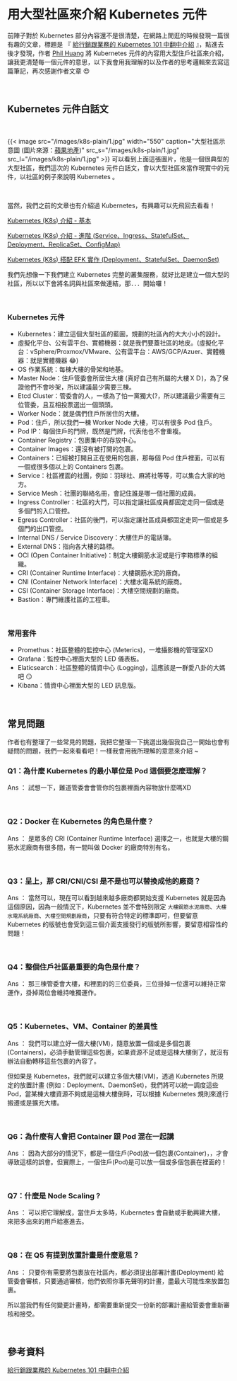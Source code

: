 # 用大型社區來介紹 Kubernetes 元件


前陣子對於 Kubernetes 部分內容還不是很清楚，在網路上閒逛的時候發現一篇很有趣的文章，標題是 『 [給行銷跟業務的 Kubernetes 101 中翻中介紹](https://blog.pichuang.com.tw/20210111-Kubernetes-for-sales-and-marketing/#%E4%B8%AD%E7%BF%BB%E4%B8%AD%E7%9A%84-Kubernetes-%E7%B5%84%E4%BB%B6%E4%BB%8B%E7%B4%B9) 』，點進去後才發現，作者 [Phil Huang](https://blog.pichuang.com.tw/about/) 將 Kubernetes 元件的內容用大型住戶社區來介紹，讓我更清楚每一個元件的意思，以下我會用我理解的以及作者的思考邏輯來去寫這篇筆記，再次感謝作者文章 😍

<br>

## Kubernetes 元件白話文

<br>

{{< image src="/images/k8s-plain/1.jpg"  width="550" caption="大型社區示意圖  (圖片來源：[蘋果地產](https://tw.feature.appledaily.com/house/news/article/205878))" src_s="/images/k8s-plain/1.jpg" src_l="/images/k8s-plain/1.jpg" >}}
可以看到上面這張圖片，他是一個很典型的大型社區，我們這次的 Kubernetes 元件白話文，會以大型社區來當作現實中的元件，以社區的例子來說明 Kubernetes 。

<br>

當然，我們之前的文章也有介紹過 Kubernetes，有興趣可以先飛回去看看！

[Kubernetes (K8s) 介紹 - 基本](https://pin-yi.me/k8s/)

[Kubernetes (K8s) 介紹 - 進階 (Service、Ingress、StatefulSet、Deployment、ReplicaSet、ConfigMap)](https://pin-yi.me/k8s-advanced/)

[Kubernetes (K8s) 搭配 EFK 實作 (Deployment、StatefulSet、DaemonSet)](https://pin-yi.me/k8s-efk/)

我們先想像一下我們建立 Kubernetes 完整的叢集服務，就好比是建立一個大型的社區，所以以下會將名詞與社區來做連結，那．．．開始囉！

<br>

### Kubernetes 元件

* Kubernetes：建立這個大型社區的藍圖，規劃的社區內的大大小小的設計。
* 虛擬化平台、公有雲平台、實體機器：就是我們要蓋社區的地皮。(虛擬化平台：vSphere/Proxmox/VMware、公有雲平台：AWS/GCP/Azuer、實體機器：就是實體機器 😂)
* OS 作業系統：每棟大樓的骨架和地基。
* Master Node：住戶管委會所居住大樓 (真好自己有所屬的大樓ＸＤ)，為了保證他們不會吵架，所以建議最少需要三棟。
* Etcd Cluster：管委會的人，一樣為了怕一黨獨大(?，所以建議最少需要有三位管委，且互相投票選出一個頭頭。
* Worker Node：就是偶們住戶所居住的大樓。
* Pod：住戶，所以我們一棟 Worker Node 大樓，可以有很多 Pod 住戶。
* Pod IP：每個住戶的門牌，既然是門牌，代表他也不會重複。
* Container Registry：包裹集中的存放中心。
* Container Images：還沒有被打開的包裹。
* Containers：已經被打開且正在使用的包裹，那每個 Pod 住戶裡面，可以有一個或很多個以上的 Containers 包裹。
* Service：社區裡面的社團，例如：羽球社、麻將社等等，可以集合大家的地方。
* Service Mesh：社團的聯絡名冊，會記住誰是哪一個社團的成員。
* Ingress Controller：社區的大門，可以指定讓社區成員都固定走同一個或是多個門的入口管控。
* Egress Controller：社區的後門，可以指定讓社區成員都固定走同一個或是多個門的出口管控。
* Internal DNS / Service Discovery：大樓住戶的電話簿。
* External DNS：指向各大樓的路標。
* OCI (Open Container Initiative)：制定大樓鋼筋水泥或是行李箱標準的組織。
* CRI (Container Runtime Interface)：大樓鋼筋水泥的廠商。
* CNI (Container Network Interface)：大樓水電系統的廠商。
* CSI (Container Storage Interface)：大樓空間規劃的廠商。
* Bastion：專門維護社區的工程車。

<br>

### 常用套件

* Promethus：社區整體的監控中心 (Meterics)，一堆攝影機的管理室XD
* Grafana：監控中心裡面大型的 LED 儀表板。
* Elaticsearch：社區整體的情資中心 (Logging)，這應該是一群愛八卦的大媽吧 😏
* Kibana：情資中心裡面大型的 LED 訊息版。


<br>

## 常見問題

作者也有整理了一些常見的問題，我把它整理一下挑選出幾個我自己一開始也會有疑問的問題，我們一起來看看吧！一樣我會用我所理解的意思來介紹 ~

### Q1：為什麼 Kubernetes 的最小單位是 Pod 這個要怎麼理解？

Ans ： 試想一下，難道管委會會管你的包裹裡面內容物放什麼嗎XD

<br>

### Q2：Docker 在 Kubernetes 的角色是什麼？

Ans ： 是眾多的 CRI (Container Runtime Interface) 選擇之一，也就是大樓的鋼筋水泥廠商有很多間，有一間叫做 Docker 的廠商特別有名。

<br>

### Q3：呈上，那 CRI/CNI/CSI 是不是也可以替換成他的廠商？

Ans ： 當然可以，現在可以看到越來越多廠商都開始支援 Kubernetes 就是因為這個原因，因為一般情況下，Kubernetes 並不會特別限定 `大樓鋼筋水泥廠商`、`大樓水電系統廠商`、`大樓空間規劃廠商`，只要有符合特定的標準即可，但要留意 Kubernetes 的版號也會受到這三個介面支援發行的版號所影響，要留意相容性的問題！

<br>

### Q4：整個住戶社區最重要的角色是什麼？

Ans ： 那三棟管委會大樓，和裡面的的三位委員，三位掛掉一位還可以維持正常運作，掛掉兩位會維持唯獨運作。

<br>

### Q5：Kubernetes、VM、Container 的差異性

Ans ： 我們可以建立好一個大樓(VM)，隨意放置一個或是多個包裹(Containers)，必須手動管理這些包裹，如果資源不足或是這棟大樓倒了，就沒有辦法自動轉移這些包裹的內容了。

但如果是 Kubernetes，我們就可以建立多個大樓(VM)，透過 Kubernetes 所規定的放置計畫 (例如：Deployment、DaemonSet)，我們將可以統一調度這些 Pod，當某棟大樓資源不夠或是這棟大樓倒時，可以根據 Kubernetes 規則來進行搬遷或是擴充大樓。

<br>

### Q6：為什麼有人會把 Container 跟 Pod 混在一起講

Ans ： 因為大部分的情況下，都是一個住戶(Pod)放一個包裹(Container)，，才會導致這樣的誤會。但實際上，一個住戶(Pod)是可以放一個或多個包裹在裡面的！

<br>

### Q7：什麼是 Node Scaling ?

Ans ： 可以把它理解成，當住戶太多時，Kubernetes 會自動或手動興建大樓，來把多出來的用戶給塞進去。

<br>

### Q8：在 Q5 有提到放置計畫是什麼意思？

Ans ： 只要你有需要將包裹放在社區內，都必須提出部署計畫(Deployment) 給管委會審核，只要通過審核，他們依照你事先聲明的計畫，盡最大可能性來放置包裹。

所以當我們有任何變更計畫時，都需要重新提交一份新的部署計畫給管委會重新審核和接受。

<br>

## 參考資料

[給行銷跟業務的 Kubernetes 101 中翻中介紹](https://blog.pichuang.com.tw/20210111-Kubernetes-for-sales-and-marketing/#%E4%B8%AD%E7%BF%BB%E4%B8%AD%E7%9A%84-Kubernetes-%E7%B5%84%E4%BB%B6%E4%BB%8B%E7%B4%B9)
